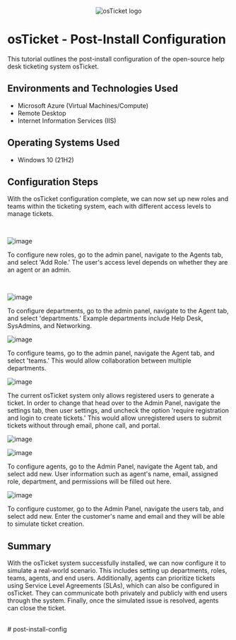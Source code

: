 <p align="center">
<img src="https://i.imgur.com/Clzj7Xs.png" alt="osTicket logo"/>
</p>

<h1>osTicket - Post-Install Configuration</h1>
This tutorial outlines the post-install configuration of the open-source help desk ticketing system osTicket.<br />

<h2>Environments and Technologies Used</h2>

- Microsoft Azure (Virtual Machines/Compute)
- Remote Desktop
- Internet Information Services (IIS)

<h2>Operating Systems Used </h2>

- Windows 10</b> (21H2)

<h2>Configuration Steps</h2>


<p>
With the osTicket configuration complete, we can now set up new roles and teams within the ticketing system, each with different access levels to manage tickets.

</p>
<br />

![image](https://github.com/user-attachments/assets/60088867-5652-4559-8f2a-c3f1db20db38)

<p>
To configure new roles, go to the admin panel, navigate to the Agents tab, and select 'Add Role.' The user's access level depends on whether they are an agent or an admin.

</p>
<br />

![image](https://github.com/user-attachments/assets/57f48c19-e19f-434c-900f-3a436728a1d4)

<p>
To configure departments, go to the admin panel, navigate to the Agent tab, and select 'departments.' Example departments include Help Desk, SysAdmins, and Networking. 

</p>

![image](https://github.com/user-attachments/assets/558daa54-1a74-4233-8364-8cd2a23bc4c2)

<p>
To configure teams, go to the admin panel, navigate the Agent tab, and select 'teams.' This would allow collaboration between multiple departments. 

</p>

![image](https://github.com/user-attachments/assets/3b4f1fcd-5c79-4063-85a4-cf23d122b2bc)

<p>
The current osTicket system only allows registered users to generate a ticket. In order to change that head over to the Admin Panel, navigate the settings tab, then user settings, and uncheck the option 'require registration and login to create tickets.' This would allow unregistered users to submit tickets without through email, phone call, and portal. 

</p>

![image](https://github.com/user-attachments/assets/118c99ec-9480-438e-895b-b55a60ccae3b)

![image](https://github.com/user-attachments/assets/972d8334-e729-48ff-922f-7cc72b6e11d5)

<p>
To configure agents, go to the Admin Panel, navigate the Agent tab, and select add new. User information such as agent's name, email, assigned role, department, and permissions will be filled out here. 

</p>

![image](https://github.com/user-attachments/assets/45181cf4-be26-4cb4-92bc-7086b2084fc5)

<p>
To configure customer, go to the Admin Panel, navigate the users tab, and select add new. Enter the customer's name and email and they will be able to simulate ticket creation.

</p>


<h2>Summary</h2>
<p>
With the osTicket system successfully installed, we can now configure it to simulate a real-world scenario. This includes setting up departments, roles, teams, agents, and end users. Additionally, agents can prioritize tickets using Service Level Agreements (SLAs), which can also be configured in osTicket. They can communicate both privately and publicly with end users through the system. Finally, once the simulated issue is resolved, agents can close the ticket.
</p>


<br /># post-install-config


